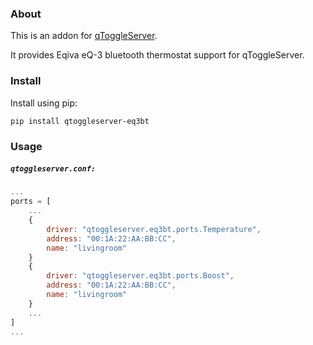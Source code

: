 ### About

This is an addon for [qToggleServer](https://github.com/qtoggle/qtoggleserver).

It provides Eqiva eQ-3 bluetooth thermostat support for qToggleServer.


### Install

Install using pip:

    pip install qtoggleserver-eq3bt


### Usage

##### `qtoggleserver.conf:`
``` javascript
...
ports = [
    ...
    {
        driver: "qtoggleserver.eq3bt.ports.Temperature",
        address: "00:1A:22:AA:BB:CC",
        name: "livingroom"
    }
    {
        driver: "qtoggleserver.eq3bt.ports.Boost",
        address: "00:1A:22:AA:BB:CC",
        name: "livingroom"
    }
    ...
]
...
